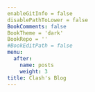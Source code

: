 ```yaml
---
enableGitInfo = false
disablePathToLower = false
BookComments: false
BookTheme = 'dark'
BookRepo = ''
#BookEditPath = false
menu:
  after:
    name: posts
    weight: 3
title: Clash's Blog
---
```

